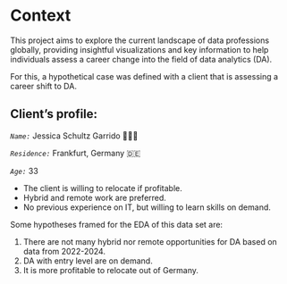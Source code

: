 # Context

This project aims to explore the current landscape of data professions globally, providing insightful visualizations and key information to help individuals assess a career change into the field of data analytics (DA).

For this, a hypothetical case was defined with a client that is assessing a career shift to DA.

## Client’s profile:

*`Name:`* Jessica Schultz Garrido 👨🏽‍💻

*`Residence:`* Frankfurt, Germany 🇩🇪

*`Age:`* 33

- The client is willing to relocate if profitable.
- Hybrid and remote work are preferred.
- No previous experience on IT, but willing to learn skills on demand.

Some hypotheses framed for the EDA of this data set are:

 1. There are not many hybrid nor remote opportunities for DA based on data from 2022-2024.
 2. DA with entry level are on demand.
 3. It is more profitable to relocate out of Germany.

